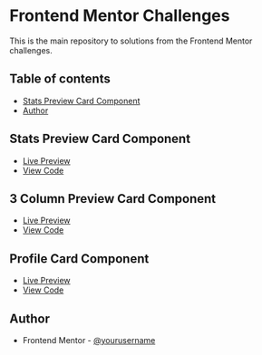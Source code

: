# Frontend Mentor Challenges

This is the main repository to solutions from the Frontend Mentor challenges.

## Table of contents

- [Stats Preview Card Component](#stats-preview-card-component)
- [Author](#author)

## Stats Preview Card Component

- [Live Preview](https://antitheft.github.io/frontend-mentor/stats-preview-card-component/index.html)
- [View Code](https://github.com/Antitheft/frontend-mentor/tree/main/stats-preview-card-component)

## 3 Column Preview Card Component

- [Live Preview](https://antitheft.github.io/frontend-mentor/3-column-preview-card-component/index.html)
- [View Code](https://github.com/Antitheft/frontend-mentor/tree/main/3-column-preview-card-component)

## Profile Card Component

- [Live Preview](https://antitheft.github.io/frontend-mentor/profile-card-component/index.html)
- [View Code](https://github.com/Antitheft/frontend-mentor/tree/main/profile-card-component)

## Author
- Frontend Mentor - [@yourusername](https://www.frontendmentor.io/profile/yourusername)
